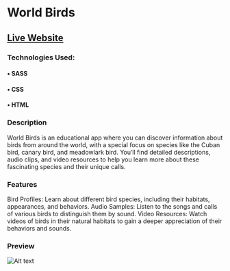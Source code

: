 # World Birds
## [Live Website](https://danielfernandezdj.github.io/World-Birds-App/canary.html)
### Technologies Used:
#### • SASS
#### • CSS
#### • HTML
### Description
World Birds is an educational app where you can discover information about birds from around the world, with a special focus on species like the Cuban bird, canary bird, and meadowlark bird. You’ll find detailed descriptions, audio clips, and video resources to help you learn more about these fascinating species and their unique calls.

### Features
Bird Profiles: Learn about different bird species, including their habitats, appearances, and behaviors.
Audio Samples: Listen to the songs and calls of various birds to distinguish them by sound.
Video Resources: Watch videos of birds in their natural habitats to gain a deeper appreciation of their behaviors and sounds.
### Preview

![Alt text](assets/images/image.png)

